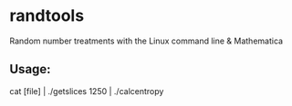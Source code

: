 # randtools
Random number treatments with the Linux command line &amp; Mathematica

## Usage:

cat [file] | ./getslices 1250 | ./calcentropy
